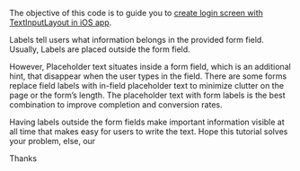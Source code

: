 The objective of this code is to guide you to <a href="http://www.spaceotechnologies.com/create-login-screen-textinputlayout-swift-ios-app/">create login screen with TextInputLayout in iOS app</a>.

Labels tell users what information belongs in the provided form field. Usually, Labels are placed outside the form field.

However, Placeholder text situates inside a form field, which is an additional hint, that disappear when the user types in the field. There are some forms replace field labels with in-field placeholder text to minimize clutter on the page or the form’s length. The placeholder text with form labels is the best combination to improve completion and conversion rates.

Having labels outside the form fields make important information visible at all time that makes easy for users to write the text. Hope this tutorial solves your problem, else, our


Thanks
